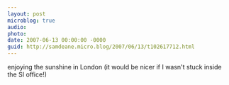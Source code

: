 ```yaml
---
layout: post
microblog: true
audio: 
photo: 
date: 2007-06-13 00:00:00 -0000
guid: http://samdeane.micro.blog/2007/06/13/t102617712.html
---
```

enjoying the sunshine in London (it would be nicer if I wasn't stuck inside the SI office!)
